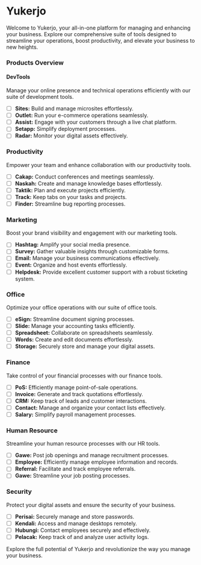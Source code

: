 # Yukerjo
Welcome to Yukerjo, your all-in-one platform for managing and enhancing your business. Explore our comprehensive suite of tools designed to streamline your operations, boost productivity, and elevate your business to new heights.

### Products Overview
#### DevTools
Manage your online presence and technical operations efficiently with our suite of development tools.
- [ ] **Sites:** Build and manage microsites effortlessly.
- [ ] **Outlet:** Run your e-commerce operations seamlessly.
- [ ] **Assist:** Engage with your customers through a live chat platform.
- [ ] **Setapp:** Simplify deployment processes.
- [ ] **Radar:** Monitor your digital assets effectively.

### Productivity
Empower your team and enhance collaboration with our productivity tools.
- [ ] **Cakap:** Conduct conferences and meetings seamlessly.
- [ ] **Naskah:** Create and manage knowledge bases effortlessly.
- [ ] **Taktik:** Plan and execute projects efficiently.
- [ ] **Track:** Keep tabs on your tasks and projects.
- [ ] **Finder:** Streamline bug reporting processes.

### Marketing
Boost your brand visibility and engagement with our marketing tools.
- [ ] **Hashtag:** Amplify your social media presence.
- [ ] **Survey:** Gather valuable insights through customizable forms.
- [ ] **Email:** Manage your business communications effectively.
- [ ] **Event:** Organize and host events effortlessly.
- [ ] **Helpdesk:** Provide excellent customer support with a robust ticketing system.

### Office
Optimize your office operations with our suite of office tools.
- [ ] **eSign:** Streamline document signing processes.
- [ ] **Slide:** Manage your accounting tasks efficiently.
- [ ] **Spreadsheet:** Collaborate on spreadsheets seamlessly.
- [ ] **Words:** Create and edit documents effortlessly.
- [ ] **Storage:** Securely store and manage your digital assets.

### Finance
Take control of your financial processes with our finance tools.
- [ ] **PoS:** Efficiently manage point-of-sale operations.
- [ ] **Invoice:** Generate and track quotations effortlessly.
- [ ] **CRM:** Keep track of leads and customer interactions.
- [ ] **Contact:** Manage and organize your contact lists effectively.
- [ ] **Salary:** Simplify payroll management processes.

### Human Resource
Streamline your human resource processes with our HR tools.
- [ ] **Gawe:** Post job openings and manage recruitment processes.
- [ ] **Employee:** Efficiently manage employee information and records.
- [ ] **Referral:** Facilitate and track employee referrals.
- [ ] **Gawe:** Streamline your job posting processes.

### Security
Protect your digital assets and ensure the security of your business.
- [ ] **Perisai:** Securely manage and store passwords.
- [ ] **Kendali:** Access and manage desktops remotely.
- [ ] **Hubungi:** Contact employees securely and effectively.
- [ ] **Pelacak:** Keep track of and analyze user activity logs.

Explore the full potential of Yukerjo and revolutionize the way you manage your business.

